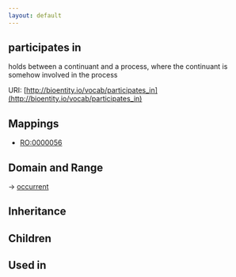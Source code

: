 ```yaml
---
layout: default
---
```


## participates in


holds between a continuant and a process, where the continuant is somehow involved in the process

URI: [http://bioentity.io/vocab/participates_in](http://bioentity.io/vocab/participates_in)
## Mappings

 * [RO:0000056](http://purl.obolibrary.org/obo/RO_0000056)

## Domain and Range

 -> [occurrent](Occurrent.html)

## Inheritance


## Children


## Used in

